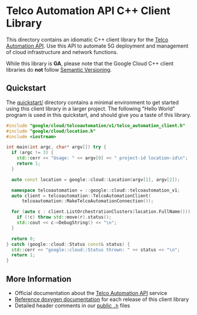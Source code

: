 # Telco Automation API C++ Client Library

This directory contains an idiomatic C++ client library for the
[Telco Automation API][cloud-service-docs]. Use this API to automate 5G
deployment and management of cloud infrastructure and network functions.

While this library is **GA**, please note that the Google Cloud C++ client
libraries do **not** follow [Semantic Versioning](https://semver.org/).

## Quickstart

The [quickstart/](quickstart/README.md) directory contains a minimal environment
to get started using this client library in a larger project. The following
"Hello World" program is used in this quickstart, and should give you a taste of
this library.

<!-- inject-quickstart-start -->

```cc
#include "google/cloud/telcoautomation/v1/telco_automation_client.h"
#include "google/cloud/location.h"
#include <iostream>

int main(int argc, char* argv[]) try {
  if (argc != 3) {
    std::cerr << "Usage: " << argv[0] << " project-id location-id\n";
    return 1;
  }

  auto const location = google::cloud::Location(argv[1], argv[2]);

  namespace telcoautomation = ::google::cloud::telcoautomation_v1;
  auto client = telcoautomation::TelcoAutomationClient(
      telcoautomation::MakeTelcoAutomationConnection());

  for (auto c : client.ListOrchestrationClusters(location.FullName())) {
    if (!c) throw std::move(r).status();
    std::cout << c->DebugString() << "\n";
  }

  return 0;
} catch (google::cloud::Status const& status) {
  std::cerr << "google::cloud::Status thrown: " << status << "\n";
  return 1;
}
```

<!-- inject-quickstart-end -->

## More Information

- Official documentation about the [Telco Automation API][cloud-service-docs]
  service
- [Reference doxygen documentation][doxygen-link] for each release of this
  client library
- Detailed header comments in our [public `.h`][source-link] files

[cloud-service-docs]: https://cloud.google.com/telecom-network-automation
[doxygen-link]: https://cloud.google.com/cpp/docs/reference/telcoautomation/latest/
[source-link]: https://github.com/googleapis/google-cloud-cpp/tree/main/google/cloud/telcoautomation
